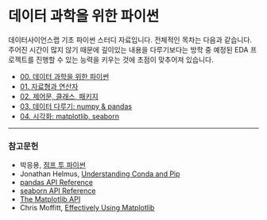 # 데이터 과학을 위한 파이썬

데이터사이언스랩 기초 파이썬 스터디 자료입니다. 전체적인 목차는 다음과 같습니다. 주어진 시간이 많지 않기 때문에 깊이있는 내용을 다루기보다는 방학 중 예정된 EDA 프로젝트를 진행할 수 있는 능력을 키우는 것에 초점이 맞추어져 있습니다.

- [00. 데이터 과학을 위한 파이썬](https://yonseidslab.github.io/pyfords/)
- [01. 자료형과 연산자](https://yonseidslab.github.io/pyfords/page1)
- [02. 제어문, 클래스, 패키지](https://yonseidslab.github.io/pyfords/page2)
- [03. 데이터 다루기: numpy & pandas](https://yonseidslab.github.io/pyfords/page3)
- [04. 시각화: matplotlib, seaborn](https://yonseidslab.github.io/pyfords/page4)

---

### 참고문헌

- 박응용, [점프 투 파이썬](https://wikidocs.net/book/1)
- Jonathan Helmus, [Understanding Conda and Pip](https://www.anaconda.com/understanding-conda-and-pip/)
- [pandas API Reference](https://pandas.pydata.org/pandas-docs/stable/reference/index.html)
- [seaborn API Reference](https://seaborn.pydata.org/api.html)
- [The Matplotlib API](https://matplotlib.org/3.0.3/api/index.html)
- Chris Moffitt, [Effectively Using Matplotlib](https://pbpython.com/effective-matplotlib.html)
